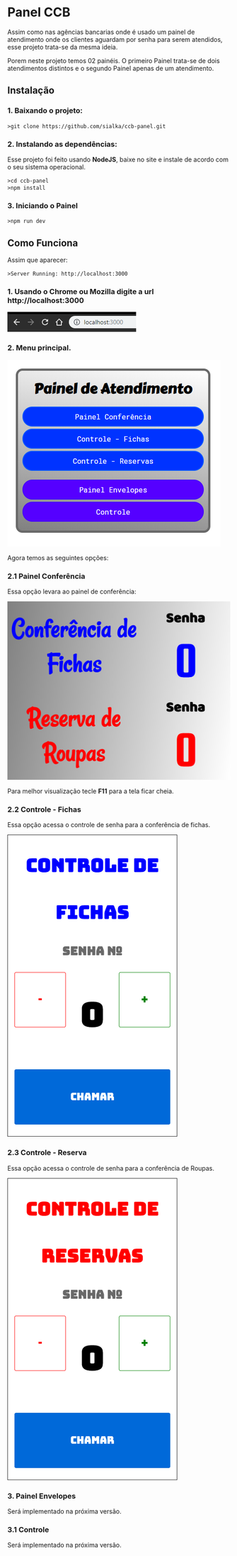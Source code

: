# **Panel CCB**

Assim como nas agências bancarias onde é usado um painel de atendimento onde os clientes aguardam por senha para serem atendidos, esse projeto trata-se da mesma ideia.

Porem neste projeto temos 02 painéis. O primeiro Painel trata-se de dois atendimentos distintos e o segundo Painel apenas de um atendimento.

## Instalação

### **1. Baixando o projeto:**

```
>git clone https://github.com/sialka/ccb-panel.git
```

### **2. Instalando as dependências:**

Esse projeto foi feito usando **NodeJS**, baixe no site e instale de acordo com o seu sistema operacional.

```
>cd ccb-panel
>npm install
```

### **3. Iniciando o Painel**

```
>npm run dev
```

## Como Funciona

Assim que aparecer:

```
>Server Running: http://localhost:3000
```

### **1. Usando o Chrome ou Mozilla digite a url http://localhost:3000**

![](https://github.com/sialka/ccb-panel/raw/master/doc/imagem-00.png)


### **2. Menu principal.**

![](https://github.com/sialka/ccb-panel/raw/master/doc/imagem-01.png)


Agora temos as seguintes opções:


### **2.1 Painel Conferência**

Essa opção levara ao painel de conferência:

![](https://github.com/sialka/ccb-panel/raw/master/doc/imagem-02.png)

Para melhor visualização tecle **F11** para a tela ficar cheia.


### **2.2 Controle - Fichas**

Essa opção acessa o controle de senha para a conferência de fichas.

![](https://github.com/sialka/ccb-panel/raw/master/doc/imagem-03.png)


### **2.3 Controle - Reserva**

Essa opção acessa o controle de senha para a conferência de Roupas.

![](https://github.com/sialka/ccb-panel/raw/master/doc/imagem-04.png)


### **3. Painel Envelopes**

Será implementado na próxima versão.


### **3.1 Controle**

Será implementado na próxima versão.
